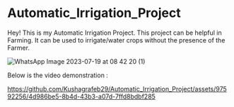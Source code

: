 # Automatic_Irrigation_Project
Hey! This is my Automatic Irrigation Project. This project can be helpful in Farming. It can be used to irrigate/water crops without the presence of the Farmer. 



![WhatsApp Image 2023-07-19 at 08 42 20 (1)](https://github.com/Kushagrafeb29/Automatic_Irrigation_Project/assets/97592256/af1d9887-c890-4b53-b6c5-f116131164a3)


Below is the video demonstration : 



https://github.com/Kushagrafeb29/Automatic_Irrigation_Project/assets/97592256/4d986be5-8b4d-43b3-a07d-7ffd8bdbf285

